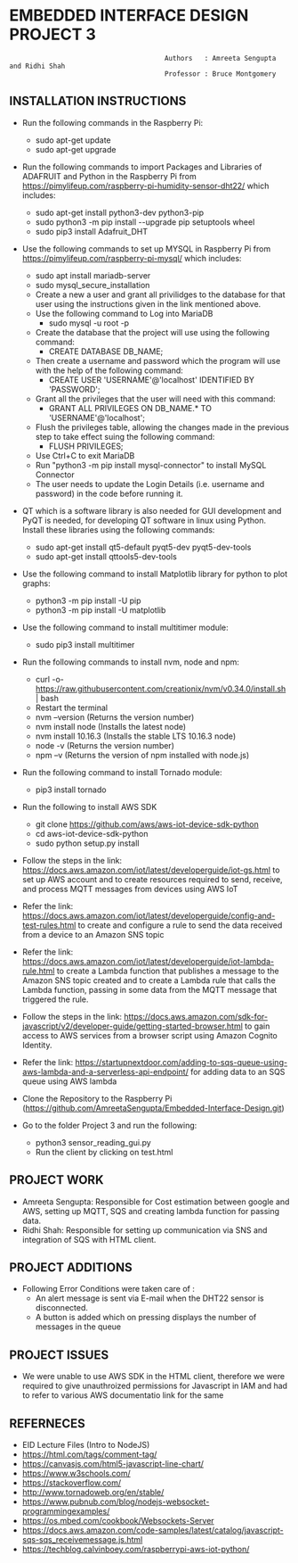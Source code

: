 #                                        EMBEDDED INTERFACE DESIGN PROJECT 3
                                                
                                           Authors   : Amreeta Sengupta and Ridhi Shah
                                           Professor : Bruce Montgomery 

## INSTALLATION INSTRUCTIONS
- Run the following commands in the Raspberry Pi:
  - sudo apt-get update
  - sudo apt-get upgrade
- Run the following commands to import Packages and Libraries of ADAFRUIT and Python in the Raspberry Pi from    https://pimylifeup.com/raspberry-pi-humidity-sensor-dht22/ which includes:
   - sudo apt-get install python3-dev python3-pip
   - sudo python3 -m pip install --upgrade pip setuptools wheel
   - sudo pip3 install Adafruit_DHT
- Use the following commands to set up MYSQL in Raspberry Pi from https://pimylifeup.com/raspberry-pi-mysql/ which includes:
   - sudo apt install mariadb-server
   - sudo mysql_secure_installation
   - Create a new a user and grant all privilidges to the database for that user using the instructions given in the link mentioned above.
  - Use the following command to Log into MariaDB 
    - sudo mysql -u root -p
  - Create the database that the project will use using the following command: 
    - CREATE DATABASE DB_NAME;
  - Then create a username and password which the program will use with the help of the following command:
    - CREATE USER 'USERNAME'@'localhost' IDENTIFIED BY 'PASSWORD';
  - Grant all the privileges that the user will need with this command: 
    - GRANT ALL PRIVILEGES ON DB_NAME.* TO 'USERNAME'@'localhost';
  - Flush the privileges table, allowing the changes made in the previous step to take effect suing the following command: 
     - FLUSH PRIVILEGES;
  - Use Ctrl+C to exit MariaDB
  - Run "python3 -m pip install mysql-connector" to install MySQL Connector
  - The user needs to update the Login Details (i.e. username and password) in the code before running it.
- QT which is a software library is also needed for GUI development and PyQT is needed, for developing QT software in linux using Python.
  Install these libraries using the following commands:
  - sudo apt-get install qt5-default pyqt5-dev pyqt5-dev-tools
  - sudo apt-get install qttools5-dev-tools
  
- Use the following command to install Matplotlib library for python to plot graphs:
   - python3 -m pip install -U pip
   - python3 -m pip install -U matplotlib
- Use the following command to install multitimer module:
   - sudo pip3 install multitimer
- Run the following commands to install nvm, node and npm:
  - curl -o- https://raw.githubusercontent.com/creationix/nvm/v0.34.0/install.sh | bash
  - Restart the terminal
  - nvm –version (Returns the version number)
  - nvm install node (Installs the latest node)
  - nvm install 10.16.3 (Installs the stable LTS 10.16.3 node)
  - node -v (Returns the version number)
  - npm –v (Returns the version of npm installed with node.js)
- Run the following command to install Tornado module:
  - pip3 install tornado
- Run the following to install AWS SDK
  - git clone https://github.com/aws/aws-iot-device-sdk-python
  - cd aws-iot-device-sdk-python
  - sudo python setup.py install
- Follow the steps in the link: https://docs.aws.amazon.com/iot/latest/developerguide/iot-gs.html to set up AWS account and to create     resources required to send, receive, and process MQTT messages from devices using AWS IoT 
- Refer the link: https://docs.aws.amazon.com/iot/latest/developerguide/config-and-test-rules.html to create and configure a rule to       send the data received from a device to an Amazon SNS topic
- Refer the link: https://docs.aws.amazon.com/iot/latest/developerguide/iot-lambda-rule.html to create a Lambda function that publishes   a message to the Amazon SNS topic created and to create a Lambda rule that calls the Lambda function, passing in some data from the     MQTT message that triggered the rule.
- Follow the steps in the link: https://docs.aws.amazon.com/sdk-for-javascript/v2/developer-guide/getting-started-browser.html to gain     access to AWS services from a browser script using Amazon Cognito Identity.
- Refer the link: https://startupnextdoor.com/adding-to-sqs-queue-using-aws-lambda-and-a-serverless-api-endpoint/ for adding data to an   SQS queue using AWS lambda
- Clone the Repository to the Raspberry Pi (https://github.com/AmreetaSengupta/Embedded-Interface-Design.git)
- Go to the folder Project 3 and run the following:
  - python3 sensor_reading_gui.py
  - Run the client by clicking on test.html
 

## PROJECT WORK
- Amreeta Sengupta: Responsible for Cost estimation between google and AWS, setting up MQTT, SQS and creating lambda function for passing data.
- Ridhi Shah: Responsible for setting up communication via SNS and integration of SQS with HTML client.

## PROJECT ADDITIONS
- Following Error Conditions were taken care of :
  - An alert message is sent via E-mail when the DHT22 sensor is disconnected.
  - A button is added which on pressing displays the number of messages in the queue
 
## PROJECT ISSUES
- We were unable to use AWS SDK in the HTML client, therefore we were required to give unauthroized permissions for Javascript in         IAM and had to refer to various AWS documentatio link for the same  

## REFERNECES
- EID Lecture Files (Intro to NodeJS)
- https://html.com/tags/comment-tag/
- https://canvasjs.com/html5-javascript-line-chart/
- https://www.w3schools.com/
- https://stackoverflow.com/
- http://www.tornadoweb.org/en/stable/
- https://www.pubnub.com/blog/nodejs-websocket-programmingexamples/
- https://os.mbed.com/cookbook/Websockets-Server
- https://docs.aws.amazon.com/code-samples/latest/catalog/javascript-sqs-sqs_receivemessage.js.html
- https://techblog.calvinboey.com/raspberrypi-aws-iot-python/
